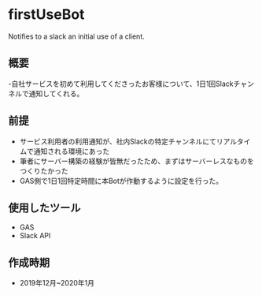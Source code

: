 # firstUseBot
Notifies to a slack an initial use of a client.

## 概要
-自社サービスを初めて利用してくださったお客様について、1日1回Slackチャンネルで通知してくれる。

## 前提
- サービス利用者の利用通知が、社内Slackの特定チャンネルにてリアルタイムで通知される環境にあった
- 筆者にサーバー構築の経験が皆無だったため、まずはサーバーレスなものをつくりたかった
- GAS側で1日1回特定時間に本Botが作動するように設定を行った。

## 使用したツール
- GAS
- Slack API

## 作成時期
- 2019年12月~2020年1月
